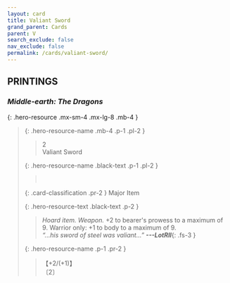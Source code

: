 ```yaml
---
layout: card
title: Valiant Sword
grand_parent: Cards
parent: V
search_exclude: false
nav_exclude: false
permalink: /cards/valiant-sword/
---
```


## PRINTINGS


### _Middle-earth: The Dragons_

{: .hero-resource .mx-sm-4 .mx-lg-8 .mb-4 }
> {: .hero-resource-name .mb-4 .p-1 .pl-2 }
> > <div class="card-mp">2</div>
> > <div class="card-name">Valiant Sword</div>
>
> {: .hero-resource-name .black-text .p-1 .pl-2 }
> > &nbsp;
>
> {: .card-classification .pr-2 }
> Major Item
>
> {: .hero-resource-text .black-text .p-2 }
> > _Hoard item._ _Weapon._ +2 to bearer's prowess to a maximum of 9. Warrior only: +1 to body to a maximum of 9.   <br>_“...his sword of steel was valiant...”_ ***---&#65279;LotRII***{: .fs-3 } 
> 
> {: .hero-resource-name .p-1 .pr-2 }
> > <div class="card-shield">【+2/(+1)】</div>
> > <div class="card-corruption">〔2〕</div>
